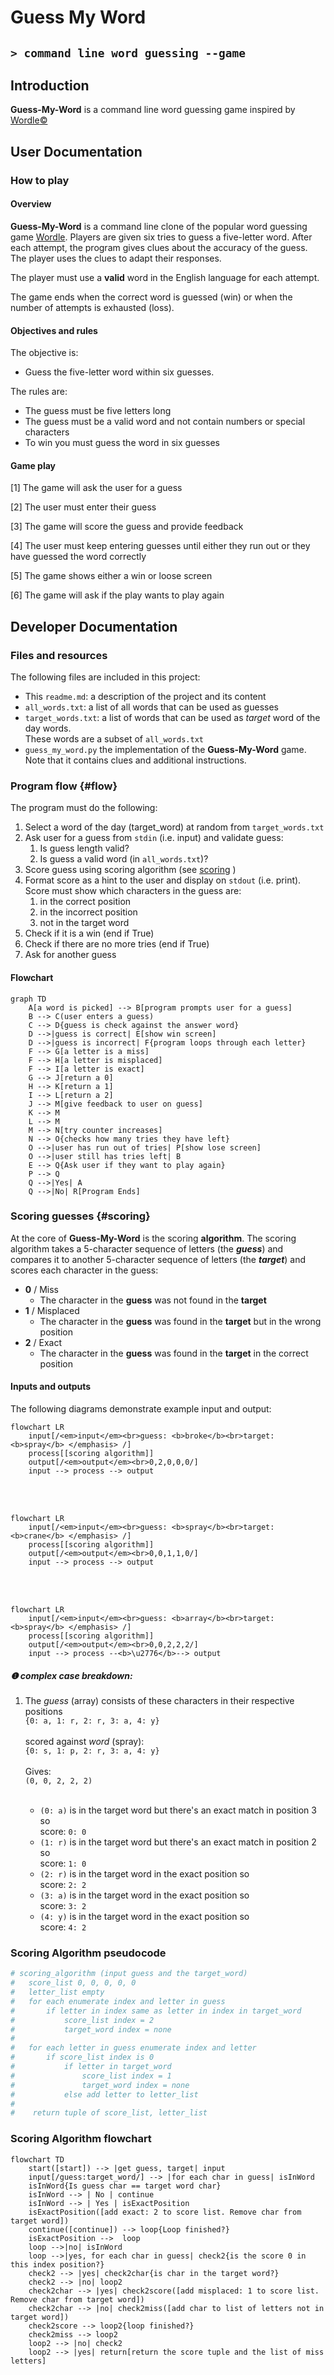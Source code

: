 
# Guess My Word
`> command line word guessing --game `
---
## Introduction
**Guess-My-Word** is a command line word guessing game inspired by [Wordle:copyright:](https://www.nytimes.com/games/wordle/index.html)


## User Documentation
### How to play
#### Overview 
**Guess-My-Word** is a command line clone of the popular word guessing game [Wordle](https://www.nytimes.com/games/wordle/index.html). Players are given six tries to guess a five-letter word. After each attempt, the program gives clues about the accuracy of the guess. The player uses the clues to adapt their responses.

The player must use a **valid** word in the English language for each attempt.

The game ends when the correct word is guessed (win) or when the number of attempts is exhausted (loss).

#### Objectives and rules

The objective is:
- Guess the five-letter word within six guesses.

The rules are: 
- The guess must be five letters long
- The guess must be a valid word and not contain numbers or special characters
- To win you must guess the word in six guesses

#### Game play

[1] The game will ask the user for a guess

[2] The user must enter their guess

[3] The game will score the guess and provide feedback

[4] The user must keep entering guesses until either they run out or they have guessed the word correctly

[5] The game shows either a win or loose screen

[6] The game will ask if the play wants to play again



## Developer Documentation
### Files and resources
The following files are included in this project:
- This `readme.md`: a description of the project and its content
- `all_words.txt`: a list of all words that can be used as guesses
-  `target_words.txt`: a list of words that can be used as *target* word of the day words. <br>These words are a subset of `all_words.txt`
-  `guess_my_word.py` the implementation of the **Guess-My-Word** game. Note that it contains clues and additional instructions.

### Program flow {#flow}
The program must do the following:
1. Select a word of the day (target_word) at random from `target_words.txt`
2. Ask user for a guess from `stdin` (i.e. input) and validate guess:
     1. Is guess length valid? 
     2. Is guess a valid word (in `all_words.txt`)?
3. Score guess using scoring algorithm (see [scoring](#scoring) )
4. Format score as a hint to the user and display on `stdout` (i.e. print). Score must show which characters in the guess are:
     1. in the correct position
     2. in the incorrect position
     3. not in the target word
5. Check if it is a win (end if True)
6. Check if there are no more tries (end if True)
7. Ask for another guess

#### Flowchart
```mermaid
graph TD
    A[a word is picked] --> B[program prompts user for a guess]
    B --> C(user enters a guess)
    C --> D{guess is check against the answer word}
    D -->|guess is correct| E[show win screen]
    D -->|guess is incorrect| F{program loops through each letter}
    F --> G[a letter is a miss]
    F --> H[a letter is misplaced]
    F --> I[a letter is exact]
    G --> J[return a 0]
    H --> K[return a 1]
    I --> L[return a 2]
    J --> M[give feedback to user on guess]
    K --> M
    L --> M
    M --> N[try counter increases]
    N --> O{checks how many tries they have left}
    O -->|user has run out of tries| P[show lose screen]
    O -->|user still has tries left| B
    E --> Q{Ask user if they want to play again}
    P --> Q
    Q -->|Yes| A
    Q -->|No| R[Program Ends]
``` 


### Scoring guesses {#scoring}
At the core of **Guess-My-Word** is the scoring **algorithm**. The scoring algorithm takes a 5-character sequence of letters (the ***guess***) and compares it to another 5-character sequence of letters (the ***target***) and scores each character in the guess:
- **0** / Miss
  - The character in the **guess** was not found in the **target** 
- **1** / Misplaced 
  - The character in the **guess** was found in the **target** but in the wrong position
- **2** / Exact
  - The character in the **guess** was found in the **target** in the correct position 

#### Inputs and outputs


The following diagrams demonstrate example input and output:
<br>
```mermaid
flowchart LR
    input[/<em>input</em><br>guess: <b>broke</b><br>target: <b>spray</b> </emphasis> /]
    process[[scoring algorithm]]
    output[/<em>output</em><br>0,2,0,0,0/]
    input --> process --> output
```
<br><br>
```mermaid
flowchart LR
    input[/<em>input</em><br>guess: <b>spray</b><br>target: <b>crane</b> </emphasis> /]
    process[[scoring algorithm]]
    output[/<em>output</em><br>0,0,1,1,0/]
    input --> process --> output
```
<br><br>
```mermaid
flowchart LR
    input[/<em>input</em><br>guess: <b>array</b><br>target: <b>spray</b> </emphasis> /]
    process[[scoring algorithm]]
    output[/<em>output</em><br>0,0,2,2,2/]
    input --> process --<b>\u2776</b>--> output
```
##### ❶ complex case breakdown:
1. The *guess* (array) consists of these characters in their respective positions <br>`{0: a, 1: r, 2: r, 3: a, 4: y}` <br><br>scored against *word* (spray):<br>`{0: s, 1: p, 2: r, 3: a, 4: y}`<br><br>Gives:<br>`(0, 0, 2, 2, 2)`<br><br>

   - `(0: a)` is in the target word but there's an exact match in position 3 so <br>score: `0: 0` 
   - `(1: r)` is in the target word but there's an exact match in position 2 so <br>score: `1: 0` 
   - `(2: r)` is in the target word in the exact position so <br>score: `2: 2`
   - `(3: a)` is in the target word in the exact position so <br>score: `3: 2`
   - `(4: y)` is in the target word in the exact position so <br>score: `4: 2`


### Scoring Algorithm pseudocode
```python
# scoring_algorithm (input guess and the target_word)
#   score_list 0, 0, 0, 0, 0
#   letter_list empty
#   for each enumerate index and letter in guess 
#       if letter in index same as letter in index in target_word
#           score_list index = 2 
#           target_word index = none
#
#   for each letter in guess enumerate index and letter
#       if score_list index is 0
#           if letter in target_word
#               score_list index = 1
#               target_word index = none
#           else add letter to letter_list
#
#    return tuple of score_list, letter_list
```
### Scoring Algorithm flowchart
```mermaid
flowchart TD
    start([start]) --> |get guess, target| input
    input[/guess:target_word/] --> |for each char in guess| isInWord
    isInWord{Is guess char == target word char}
    isInWord --> | No | continue
    isInWord --> | Yes | isExactPosition
    isExactPosition([add exact: 2 to score list. Remove char from target word])
    continue([continue]) --> loop{Loop finished?}
    isExactPosition -->  loop
    loop -->|no| isInWord
    loop -->|yes, for each char in guess| check2{is the score 0 in this index position?}
    check2 --> |yes| check2char{is char in the target word?}
    check2 --> |no| loop2
    check2char --> |yes| check2score([add misplaced: 1 to score list. Remove char from target word])
    check2char --> |no| check2miss([add char to list of letters not in target word])
    check2score --> loop2{loop finished?}
    check2miss --> loop2
    loop2 --> |no| check2
    loop2 --> |yes| return[return the score tuple and the list of miss letters]
    
```


